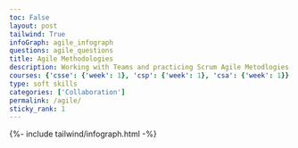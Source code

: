 ```yaml
---
toc: False 
layout: post
tailwind: True 
infoGraph: agile_infograph
questions: agile_questions
title: Agile Methodologies
description: Working with Teams and practicing Scrum Agile Metodlogies in a classroom environment.
courses: {'csse': {'week': 1}, 'csp': {'week': 1}, 'csa': {'week': 1}}
type: soft skills 
categories: ['Collaboration']
permalink: /agile/
sticky_rank: 1
---
```


<!-- Infographic - this depends on page.infoGraph frontmatter being set -->
{%- include tailwind/infograph.html -%}
